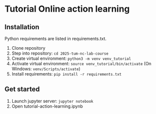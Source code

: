 # Tutorial Online action learning


## Installation

Python requirements are listed in requirements.txt.

1. Clone repository
2. Step into repository: `cd 2025-tum-nc-lab-course`
3. Create virtual environment: `python3 -m venv venv_tutorial`
4. Activate virtual environment: `source venv_tutorial/bin/activate` (On Windows: `venv/Scripts/activate`)
5. Install requirements: `pip install -r requirements.txt`


## Get started

1. Launch jupyter server: `jupyter notebook`
2. Open tutorial-action-learning.ipynb


